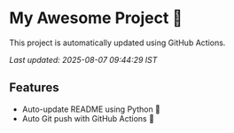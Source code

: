 # My Awesome Project 🚀

This project is automatically updated using GitHub Actions.

_Last updated: 2025-08-07 09:44:29 IST_

## Features
- Auto-update README using Python 🐍
- Auto Git push with GitHub Actions 🤖
